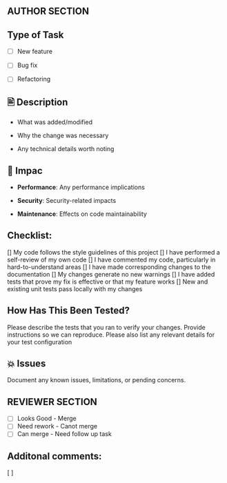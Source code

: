 ## AUTHOR SECTION

## Type of Task
- [ ] New feature
- [ ] Bug fix
- [ ] Refactoring


## 🖹 Description
- What was added/modified

- Why the change was necessary

- Any technical details worth noting


## 🌟 Impac
- **Performance**: Any performance implications

- **Security**: Security-related impacts

- **Maintenance**: Effects on code maintainability


## Checklist:

[] My code follows the style guidelines of this project
[]    I have performed a self-review of my own code
[]    I have commented my code, particularly in hard-to-understand areas
[]    I have made corresponding changes to the documentation
[]    My changes generate no new warnings
[]    I have added tests that prove my fix is effective or that my feature works
[]    New and existing unit tests pass locally with my changes


## How Has This Been Tested?
Please describe the tests that you ran to verify your changes.
Provide instructions so we can reproduce.
Please also list any relevant details for your test configuration


## 💥 Issues
Document any known issues, limitations, or pending concerns.



## REVIEWER SECTION
- [ ] Looks Good - Merge
- [ ] Need rework - Canot merge
- [ ] Can merge - Need follow up task

## Additonal comments:
[  ]

